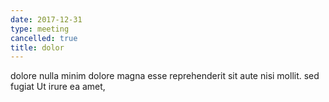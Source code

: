 ```yaml
---
date: 2017-12-31
type: meeting
cancelled: true
title: dolor
---
```

dolore nulla minim dolore magna esse reprehenderit sit aute nisi mollit. sed fugiat Ut irure ea amet,